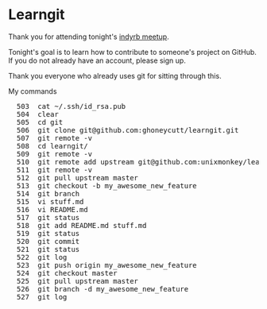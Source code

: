 Learngit
===


Thank you for attending tonight's [indyrb meetup](http://www.meetup.com/indyrb/).

Tonight's goal is to learn how to contribute to someone's project on GitHub. If you do not already have an account, please sign up.


Thank you everyone who already uses git for sitting through this.

My commands
<pre>
  503  cat ~/.ssh/id_rsa.pub
  504  clear
  505  cd git
  506  git clone git@github.com:ghoneycutt/learngit.git
  507  git remote -v
  508  cd learngit/
  509  git remote -v
  510  git remote add upstream git@github.com:unixmonkey/learngit.git
  511  git remote -v
  512  git pull upstream master
  513  git checkout -b my_awesome_new_feature
  514  git branch
  515  vi stuff.md
  516  vi README.md
  517  git status
  518  git add README.md stuff.md
  519  git status
  520  git commit
  521  git status
  522  git log
  523  git push origin my_awesome_new_feature
  524  git checkout master
  525  git pull upstream master
  526  git branch -d my_awesome_new_feature
  527  git log
</pre>
